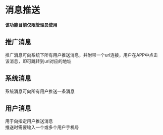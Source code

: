 # 消息推送
**该功能目前仅限管理员使用**  

## 推广消息  
推广消息可向系统下所有用户推送消息，并附带一个url连接，用户在APP中点击该消息，即可跳转到url对应的地址  

## 系统消息
系统消息可向所有用户推送一条消息  

## 用户消息  
用于向指定用户推送消息  
推送时需要输入一个或多个用户手机号  

